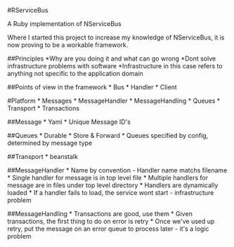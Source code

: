 #RServiceBus

A Ruby implementation of NServiceBus

Where I started this project to increase my knowledge of NServiceBus, it is now
proving to be a workable framework.


##Principles
	*Why are you doing it and what can go wrong
	*Dont solve infrastructure problems with software
		*Infrastructure in this case refers to anything not specific to the application domain

##Points of view in the framework
	* Bus
	* Handler
	* Client

#Platform
	* Messages
	* MessageHandler
	* MessageHandling
	* Queues
	* Transport
	* Transactions

##Message
	* Yaml
	* Unique Message ID's

##Queues
	* Durable
	* Store & Forward
	* Queues specified by config, determined by message type

##Transport
	* beanstalk

##MessageHandler
	* Name by convention - Handler name matchs filename
	* Single handler for message is in top level file
	* Multiple handlers for message are in files under top level directory
	* Handlers are dynamically loaded
	* If a handler fails to load, the service wont start - infrastructure problem

##MessageHandling
	* Transactions are good, use them
	* Given transactions, the first thing to do on error is retry
 	* Once we've used up retry, put the message on an error queue to process later - it's a logic problem	
	
